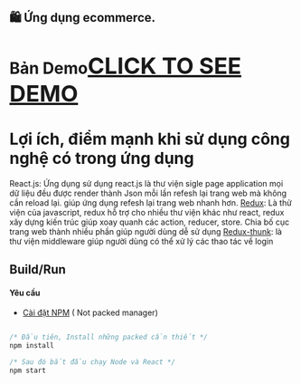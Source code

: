 ## 🛍️ Ứng dụng ecommerce.
# Bản Demo<a href="https://phongphamiuh.github.io/BookForStudent/" style="font-size: 40px">CLICK TO SEE DEMO</a>
# Lợi ích, điểm mạnh khi sử dụng công nghệ có trong ứng dụng
React.js: Ứng dụng sử dụng react.js là thư viện sigle page application mọi dữ liệu đều được render thành Json mỗi lần refesh lại trang web mà không cần reload lại.
giúp ứng dụng refesh lại trang web nhanh hơn.
[Redux](https://redux.js.org/introduction/getting-started): Là thử viện của javascript, redux hỗ trợ cho nhiều thư viện khác như react, redux xây dựng kiến trúc giúp xoay quanh các action, reducer, store. Chia bố cục trang web thành nhiều phần giúp người dùng dễ sử dụng
[Redux-thunk](https://github.com/reduxjs/redux-thunk): là thư viện middleware giúp người dùng có thể xử lý các thao tác về login

## Build/Run

#### Yêu cầu
- [Cài đặt NPM]( https://nodejs.org/en/download/) ( Not packed manager)

```javascript

/* Đầu tiên, Install những packed cần thiết */
npm install

/* Sau đó bắt đầu chạy Node và React */
npm start

```



